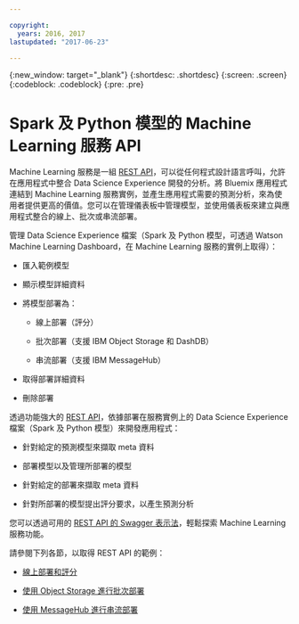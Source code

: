 ```yaml
---

copyright:
  years: 2016, 2017
lastupdated: "2017-06-23"

---
```


{:new_window: target="_blank"}
{:shortdesc: .shortdesc}
{:screen: .screen}
{:codeblock: .codeblock}
{:pre: .pre}

# Spark 及 Python 模型的 Machine Learning 服務 API


Machine Learning 服務是一組 [REST API](https://watson-ml-api.mybluemix.net/)，可以從任何程式設計語言呼叫，允許在應用程式中整合 Data Science Experience 開發的分析。將 Bluemix 應用程式連結到 Machine Learning 服務實例，並產生應用程式需要的預測分析，來為使用者提供更高的價值。您可以在管理儀表板中管理模型，並使用儀表板來建立與應用程式整合的線上、批次或串流部署。

管理 Data Science Experience 檔案（Spark 及 Python 模型，可透過 Watson Machine Learning Dashboard，在 Machine Learning 服務的實例上取得）：

*  匯入範例模型

*  顯示模型詳細資料

*  將模型部署為：

   *  線上部署（評分）

   *  批次部署（支援 IBM Object Storage 和 DashDB）

   *  串流部署（支援 IBM MessageHub）

*  取得部署詳細資料

*  刪除部署


透過功能強大的 [REST API](https://watson-ml-api.mybluemix.net/)，依據部署在服務實例上的 Data Science Experience 檔案（Spark 及 Python 模型）來開發應用程式：

*  針對給定的預測模型來擷取 meta 資料

*  部署模型以及管理所部署的模型

*  針對給定的部署來擷取 meta 資料

*  針對所部署的模型提出評分要求，以產生預測分析

您可以透過可用的 [REST API 的 Swagger 表示法](https://watson-ml-api.mybluemix.net/)，輕鬆探索 Machine Learning 服務功能。

請參閱下列各節，以取得 REST API 的範例：

*  [線上部署和評分](pm_service_api_spark_online.html)

*  [使用 Object Storage 進行批次部署](pm_service_api_spark_batch.html)

*  [使用 MessageHub 進行串流部署](pm_service_api_spark_streaming.html)
